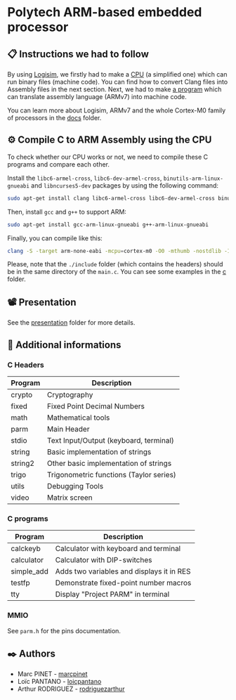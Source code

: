 # Polytech ARM-based embedded processor

## 📋 Instructions we had to follow

By using [Logisim](proc/logisim/), we firstly had to make a [CPU](proc/) (a simplified one) which can run binary files (machine code). You can find how to convert Clang files into Assembly files in the next section. Next, we had to make [a program](asm/) which can translate assembly language (ARMv7) into machine code.

You can learn more about Logisim, ARMv7 and the whole Cortex-M0 family of processors in the [docs](docs/) folder.

## ⚙️ Compile C to ARM Assembly using the CPU

To check whether our CPU works or not, we need to compile these C programs and compare each other.

Install the `libc6-armel-cross`, `libc6-dev-armel-cross`, `binutils-arm-linux-gnueabi` and `libncurses5-dev` packages by using the following command:

```bash
sudo apt-get install clang libc6-armel-cross libc6-dev-armel-cross binutils-arm-linux-gnueabi libncurses5-dev
```

Then, install `gcc` and `g++` to support ARM:

```bash
sudo apt-get install gcc-arm-linux-gnueabi g++-arm-linux-gnueabi
```

Finally, you can compile like this:

```bash
clang -S -target arm-none-eabi -mcpu=cortex-m0 -O0 -mthumb -nostdlib -I./include main.c
```

Please, note that the `./include` folder (which contains the headers) should be in the same directory of the `main.c`.
You can see some examples in the [c](c/) folder.

## 📽️ Presentation

See the [presentation](presentation/) folder for more details.

## 🧾 Additional informations

### C Headers

| Program | Description |
|-|-|
| crypto | Cryptography |
| fixed | Fixed Point Decimal Numbers |
| math | Mathematical tools |
| parm | Main Header |
| stdio | Text Input/Output (keyboard, terminal) |
| string | Basic implementation of strings |
| string2 | Other basic implementation of strings |
| trigo | Trigonometric functions (Taylor series) |
| utils | Debugging Tools |
| video | Matrix screen |

### C programs

| Program | Description |
|-|-|
| calckeyb| Calculator with keyboard and terminal |
| calculator | Calculator with DIP-switches |
| simple_add | Adds two variables and displays it in RES |
| testfp | Demonstrate fixed-point number macros |
| tty | Display "Project PARM" in terminal |

### MMIO

See `parm.h` for the pins documentation.

## ✒️ Authors

* Marc PINET - [marcpinet](https://github.com/marcpinet)
* Loïc PANTANO - [loicpantano](https://github.com/loicpantano)
* Arthur RODRIGUEZ - [rodriguezarthur](https://github.com/rodriguezarthur)
